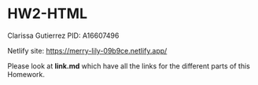 # HW2-HTML

Clarissa Gutierrez
PID: A16607496

Netlify site: https://merry-lily-09b9ce.netlify.app/

Please look at **link.md** which have all the links for the different parts of this Homework.
